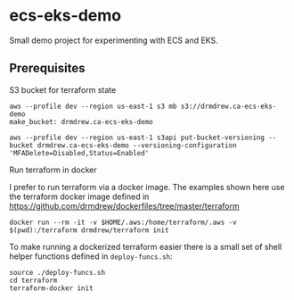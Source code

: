 # ecs-eks-demo

Small demo project for experimenting with ECS and EKS.

## Prerequisites

S3 bucket for terraform state
```
aws --profile dev --region us-east-1 s3 mb s3://drmdrew.ca-ecs-eks-demo
make_bucket: drmdrew.ca-ecs-eks-demo
```
```
aws --profile dev --region us-east-1 s3api put-bucket-versioning --bucket drmdrew.ca-ecs-eks-demo --versioning-configuration 'MFADelete=Disabled,Status=Enabled'    
```

Run terraform in docker

I prefer to run terraform via a docker image. The examples
shown here use the terraform docker image defined in 
https://github.com/drmdrew/dockerfiles/tree/master/terraform

```
docker run --rm -it -v $HOME/.aws:/home/terraform/.aws -v $(pwd):/terraform drmdrew/terraform init
```

To make running a dockerized terraform easier there is a small set of shell helper functions defined
in `deploy-funcs.sh`:
```
source ./deploy-funcs.sh
cd terraform
terraform-docker init
```


